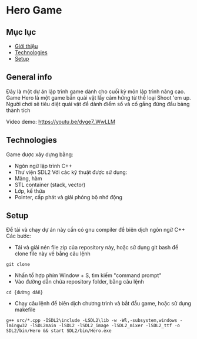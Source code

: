 # Hero Game
## Mục lục
* [Giới thiệu](#general-info)
* [Technologies](#technologies)
* [Setup](#setup)

## General info
Đây là một dự án lập trình game dành cho cuối kỳ môn lập trình nâng cao.
Game Hero là một game bắn quái vật lấy cảm hứng từ thể loại Shoot 'em up. Người chơi sẽ tiêu diệt quái vật để dành điểm số và cố gắng đứng đầu bảng thành tích

Video demo: https://youtu.be/dyge7_WwLLM
## Technologies
Game được xây dựng bằng:
* Ngôn ngữ lập trình C++
* Thư viện SDL2
Với các kỹ thuật được sử dụng:
* Mảng, hàm
* STL container (stack, vector)
* Lớp, kế thừa
* Pointer, cấp phát và giải phóng bộ nhớ động
## Setup
Để tải và chạy dự án này cần có gnu compiler để biên dịch ngôn ngữ C++
Các bước:
* Tải và giải nén file zip của repository này, hoặc sử dụng git bash để clone file này về bằng câu lệnh
```
git clone 
```
* Nhấn tổ hợp phím Window + S, tìm kiếm "command prompt"
* Vào đường dẫn chứa repository folder, bằng câu lệnh 
```
cd {đường dẫn}
```
* Chạy câu lệnh để biên dịch chương trình và bắt đầu game, hoặc sử dụng makefile
```
g++ src/*.cpp -ISDL2\include -LSDL2\lib -w -Wl,-subsystem,windows -lmingw32 -lSDL2main -lSDL2 -lSDL2_image -lSDL2_mixer -lSDL2_ttf -o SDL2/bin/Hero && start SDL2/bin/Hero.exe
```
